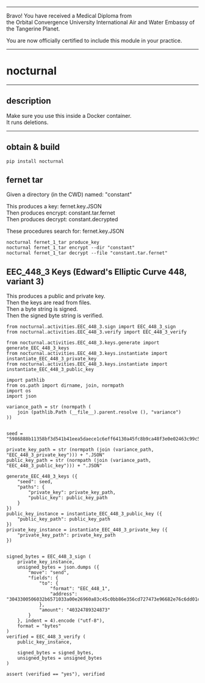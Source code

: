 




******

Bravo!  You have received a Medical Diploma from   
the Orbital Convergence University International Air and Water Embassy of the Tangerine Planet.  

You are now officially certified to include this module in your practice.

******


# nocturnal

---

## description   
Make sure you use this inside a Docker container.    
It runs deletions.

---		
		
## obtain & build
```
pip install nocturnal
```


## fernet tar
Given a directory (in the CWD) named: "constant"   

This produces a key: fernet.key.JSON   
Then produces encrypt: constant.tar.fernet   
Then produces decrypt: constant.decrypted   

These procedures search for: fernet.key.JSON
```
nocturnal fernet_1_tar produce_key
nocturnal fernet_1_tar encrypt --dir "constant"
nocturnal fernet_1_tar decrypt --file "constant.tar.fernet"
```


## EEC_448_3 Keys (Edward's Elliptic Curve 448, variant 3)    
This produces a public and private key.   
Then the keys are read from files.   
Then a byte string is signed.   
Then the signed byte string is verified.  

```
from nocturnal.activities.EEC_448_3.sign import EEC_448_3_sign
from nocturnal.activities.EEC_448_3.verify import EEC_448_3_verify

from nocturnal.activities.EEC_448_3.keys.generate import generate_EEC_448_3_keys
from nocturnal.activities.EEC_448_3.keys.instantiate import instantiate_EEC_448_3_private_key
from nocturnal.activities.EEC_448_3.keys.instantiate import instantiate_EEC_448_3_public_key
	
import pathlib
from os.path import dirname, join, normpath
import os
import json

variance_path = str (normpath (
	join (pathlib.Path (__file__).parent.resolve (), "variance")
))


seed = "5986888b11358bf3d541b41eea5daece1c6eff64130a45fc8b9ca48f3e0e02463c99c5aedc8a847686d669b7d547c18fe448fc5111ca88f4e8"

private_key_path = str (normpath (join (variance_path, "EEC_448_3_private_key"))) + ".JSON"
public_key_path = str (normpath (join (variance_path, "EEC_448_3_public_key"))) + ".JSON"

generate_EEC_448_3_keys ({
	"seed": seed,
	"paths": {
		"private_key": private_key_path,
		"public_key": public_key_path
	}
})
public_key_instance = instantiate_EEC_448_3_public_key ({
	"public_key_path": public_key_path
})
private_key_instance = instantiate_EEC_448_3_private_key ({
	"private_key_path": private_key_path
})
	

signed_bytes = EEC_448_3_sign (
	private_key_instance,
	unsigned_bytes = json.dumps ({
		"move": "send",
		"fields": {
			"to": {
				"format": "EEC_448_1",
				"address": "3043300506032b6571033a00e26960a83c45c0bb86e356cd727473e96682e76c6dd01c991a6ea0a394ecca27b467554d73e2a22b05425c1926a7a92befda5c1937d6876f00"
			},
			"amount": "40324789324873"
		}
	}, indent = 4).encode ("utf-8"),
	format = "bytes"
)
verified = EEC_448_3_verify (
	public_key_instance,
	
	signed_bytes = signed_bytes,
	unsigned_bytes = unsigned_bytes
)

assert (verified == "yes"), verified

			
```

   